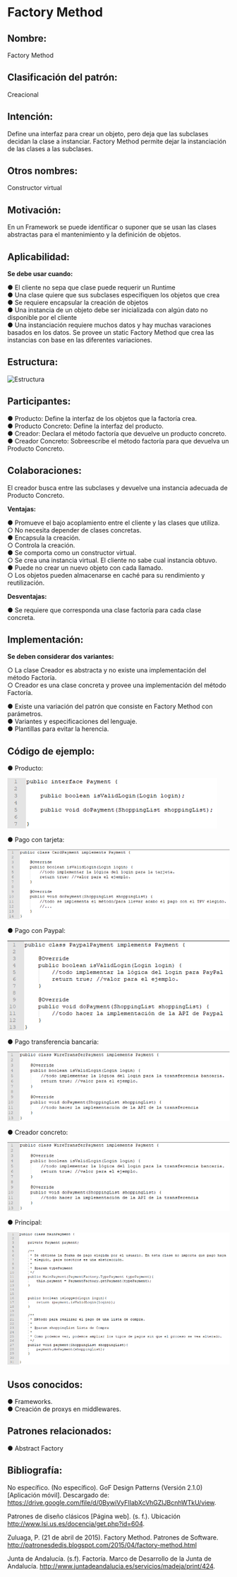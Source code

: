 # Factory Method

## Nombre:

Factory Method

## Clasificación del patrón:

Creacional

## Intención:

Define una interfaz para crear un objeto, pero deja que las subclases decidan la clase a instanciar.
Factory Method permite dejar la instanciación de las clases a las subclases.

## Otros nombres:

Constructor virtual

## Motivación:

En un Framework se puede identificar o suponer que se usan las clases abstractas para el
mantenimiento y la definición de objetos.

## Aplicabilidad:

**Se debe usar cuando:**

● El cliente no sepa que clase puede requerir un Runtime  
● Una clase quiere que sus subclases especifiquen los objetos que crea  
● Se requiere encapsular la creación de objetos  
● Una instancia de un objeto debe ser inicializada con algún dato no disponible por el
cliente  
● Una instanciación requiere muchos datos y hay muchas varaciones basados en los datos.
Se provee un static Factory Method que crea las instancias con base en las diferentes
variaciones.  

## Estructura:

![Estructura](https://github.com/brayanpasa99/Patrones/blob/master/Patrones%20creacionales/Factory%20Method/Im%C3%A1genes/Estructura.png)

## Participantes:

● Producto: Define la interfaz de los objetos que la factoría crea.  
● Producto Concreto: Define la interfaz del producto.  
● Creador: Declara el método factoría que devuelve un producto concreto.  
● Creador Concreto: Sobreescribe el método factoría para que devuelva un Producto
Concreto.  

## Colaboraciones:  

El creador busca entre las subclases y devuelve una instancia adecuada de Producto Concreto.  

**Ventajas:**

● Promueve el bajo acoplamiento entre el cliente y las clases que utiliza.  
○ No necesita depender de clases concretas.  
● Encapsula la creación.  
○ Controla la creación.  
● Se comporta como un constructor virtual.  
○ Se crea una instancia virtual. El cliente no sabe cual instancia obtuvo.  
● Puede no crear un nuevo objeto con cada llamado.  
○ Los objetos pueden almacenarse en caché para su rendimiento y reutilización.  

**Desventajas:**

● Se requiere que corresponda una clase factoría para cada clase concreta.  

## Implementación:  

**Se deben considerar dos variantes:**

○ La clase Creador es abstracta y no existe una implementación del método
Factoría.  
○ Creador es una clase concreta y provee una implementación del método Factoría.  

● Existe una variación del patrón que consiste en Factory Method con parámetros.  
● Variantes y especificaciones del lenguaje.  
● Plantillas para evitar la herencia.  

## Código de ejemplo:  

● Producto:

![Producto](https://github.com/brayanpasa99/Patrones/blob/master/Patrones%20creacionales/Factory%20Method/Im%C3%A1genes/C%C3%B3digo%20de%20ejemplo%201.png)

● Pago con tarjeta:

![Pago con tarjeta](https://github.com/brayanpasa99/Patrones/blob/master/Patrones%20creacionales/Factory%20Method/Im%C3%A1genes/C%C3%B3digo%20de%20ejemplo%202.png)

● Pago con Paypal:

![Pago con Paypal](https://github.com/brayanpasa99/Patrones/blob/master/Patrones%20creacionales/Factory%20Method/Im%C3%A1genes/C%C3%B3digo%20de%20ejemplo%203.png)

● Pago transferencia bancaria:

![Pago transferencia bancaria](https://github.com/brayanpasa99/Patrones/blob/master/Patrones%20creacionales/Factory%20Method/Im%C3%A1genes/C%C3%B3digo%20de%20ejemplo%205.png)

● Creador concreto:

![Creador concreto](https://github.com/brayanpasa99/Patrones/blob/master/Patrones%20creacionales/Factory%20Method/Im%C3%A1genes/C%C3%B3digo%20de%20ejemplo%205.png)

● Principal:

![Principal](https://github.com/brayanpasa99/Patrones/blob/master/Patrones%20creacionales/Factory%20Method/Im%C3%A1genes/C%C3%B3digo%20de%20ejemplo%207.png)

## Usos conocidos:

● Frameworks.  
● Creación de proxys en middlewares.  

## Patrones relacionados:

● Abstract Factory

## Bibliografía:

No específico. (No específico). GoF Design Patterns (Versión 2.1.0) [Aplicación móvil].
Descargado de: ​https://drive.google.com/file/d/0BywiVyFlIabXcVhGZlJBcnhWTkU/view​.  

Patrones de diseño clásicos [Página web]. (s. f.). Ubicación
http://www.lsi.us.es/docencia/get.php?id=604​.  

Zuluaga, P. (21 de abril de 2015). Factory Method. Patrones de Software.
http://patronesdedis.blogspot.com/2015/04/factory-method.html  

Junta de Andalucía. (s.f). Factoría. Marco de Desarrollo de la Junta de Andalucía.
http://www.juntadeandalucia.es/servicios/madeja/print/424​.
